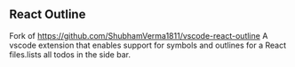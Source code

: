 ## React Outline

Fork of https://github.com/ShubhamVerma1811/vscode-react-outline A vscode extension that enables support for symbols and outlines for a React files.lists all todos in the side bar.

